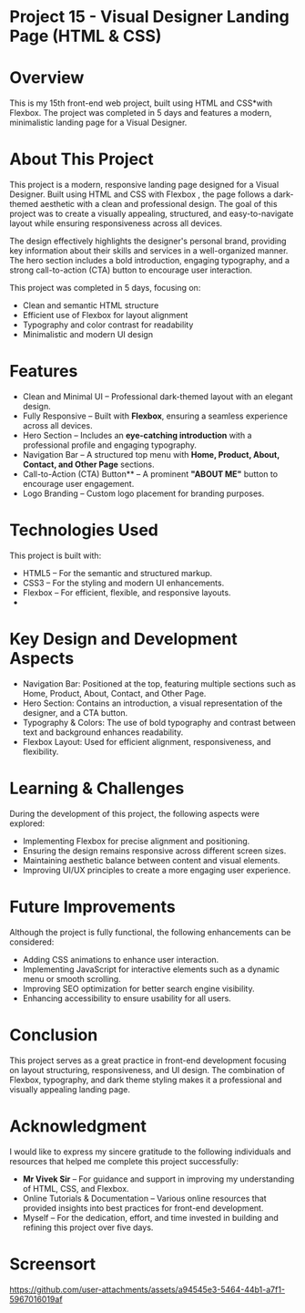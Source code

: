# Project 15 - Visual Designer Landing Page (HTML & CSS)
# Overview
This is my 15th front-end web project, built using HTML and CSS*with Flexbox. 
The project was completed in 5 days and features a modern, minimalistic landing page for a Visual Designer.


# About This Project 

This project is a modern, responsive landing page designed for a Visual Designer. Built using HTML and CSS with Flexbox , the page follows a dark-themed aesthetic
with a clean and professional design. The goal of this project was to create a visually appealing, structured,
and easy-to-navigate layout while ensuring responsiveness across all devices.  

The design effectively highlights the designer's personal brand, providing key information about their skills and services in a well-organized manner. 
The hero section includes a bold introduction, engaging typography, and a strong call-to-action (CTA) button to encourage user interaction.  

This project was completed in 5 days, focusing on:  
- Clean and semantic HTML structure  
- Efficient use of Flexbox for layout alignment  
- Typography and color contrast for readability  
- Minimalistic and modern UI design
  
# Features  
-  Clean and Minimal UI – Professional dark-themed layout with an elegant design.  
-  Fully Responsive – Built with **Flexbox**, ensuring a seamless experience across all devices.  
-  Hero Section – Includes an **eye-catching introduction** with a professional profile and engaging typography.  
-  Navigation Bar – A structured top menu with **Home, Product, About, Contact, and Other Page** sections.  
-  Call-to-Action (CTA) Button** – A prominent **"ABOUT ME"** button to encourage user engagement.  
-  Logo Branding – Custom logo placement for branding purposes. 
  
# Technologies Used  
This project is built with:  
- HTML5 – For the semantic and structured markup.  
- CSS3 – For the styling and modern UI enhancements.  
- Flexbox – For efficient, flexible, and responsive layouts.
- 
# Key Design and Development Aspects  
- Navigation Bar: Positioned at the top, featuring multiple sections such as Home, Product, About, Contact, and Other Page.  
- Hero Section: Contains an introduction, a visual representation of the designer, and a CTA button.  
- Typography & Colors: The use of bold typography and contrast between text and background enhances readability.  
- Flexbox Layout: Used for efficient alignment, responsiveness, and flexibility.  

# Learning & Challenges 
During the development of this project, the following aspects were explored:  
- Implementing Flexbox for precise alignment and positioning.  
- Ensuring the design remains responsive across different screen sizes.  
- Maintaining aesthetic balance between content and visual elements.  
- Improving UI/UX principles to create a more engaging user experience.  

# Future Improvements  
Although the project is fully functional, the following enhancements can be considered:  
- Adding CSS animations to enhance user interaction.  
- Implementing JavaScript for interactive elements such as a dynamic menu or smooth scrolling.  
- Improving SEO optimization for better search engine visibility.  
- Enhancing accessibility to ensure usability for all users.  

# Conclusion 
This project serves as a great practice in front-end development focusing on layout structuring, responsiveness, and UI design. The combination of Flexbox, 
typography, and dark theme styling makes it a professional and visually appealing landing page. 

# Acknowledgment
I would like to express my sincere gratitude to the following individuals and resources that helped me complete this project successfully:

- **Mr Vivek Sir** – For guidance and support in improving my understanding of HTML, CSS, and Flexbox.
- Online Tutorials & Documentation – Various online resources that provided insights into best practices for front-end development.
- Myself – For the dedication, effort, and time invested in building and refining this project over five days.

# Screensort
 

https://github.com/user-attachments/assets/a94545e3-5464-44b1-a7f1-5967016019af


 

